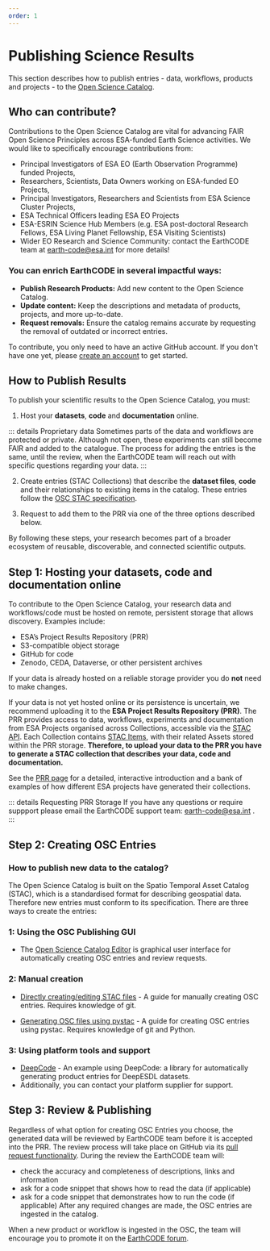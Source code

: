 ```yaml
---
order: 1
---
```

# Publishing Science Results

This section describes how to publish entries - data, workflows, products and projects - to the [Open Science Catalog](https://opensciencedata.esa.int/). 

## Who can contribute?
Contributions to the Open Science Catalog are vital for advancing FAIR Open Science Principles across ESA-funded Earth Science activities.
We would like to specifically encourage contributions from:

- Principal Investigators of ESA EO (Earth Observation Programme) funded Projects,
- Researchers, Scientists, Data Owners working on ESA-funded EO Projects,
- Principal Investigators, Researchers and Scientists from ESA Science Cluster Projects,
- ESA Technical Officers leading ESA EO Projects
- ESA-ESRIN Science Hub Members (e.g. ESA post-doctoral Research Fellows, ESA Living Planet Fellowship, ESA Visiting Scientists)
- Wider EO Research and Science Community: contact the EarthCODE team at [earth-code@esa.int](mailto:earth-code@esa.int) for more details!

### You can enrich EarthCODE in several impactful ways:

- **Publish Research Products:** Add new content to the Open Science Catalog.
- **Update content:** Keep the descriptions and metadata of products, projects, and more up-to-date.
- **Request removals:** Ensure the catalog remains accurate by requesting the removal of outdated or incorrect entries.

To contribute, you only need to have an active GitHub account. If you don't have one yet, please [create an account](https://github.com/signup) to get started.


## How to Publish Results

To publish your scientific results to the Open Science Catalog, you must:

1.  Host your **datasets**, **code** and **documentation** online.

::: details Proprietary data
Sometimes parts of the data and workflows are protected or private. Although not open, these experiments can still become FAIR and added to the catalogue. The process for adding the entries is the same, until the review, when the EarthCODE team will reach out with specific questions regarding your data.
:::

2. Create entries (STAC Collections) that describe the **dataset files**, **code** and their relationships to existing items in the catalog. These entries follow the [OSC STAC specification](https://github.com/stac-extensions/osc).

3. Request to add them to the PRR via one of the three options described below.

By following these steps, your research becomes part of a broader ecosystem of reusable, discoverable, and connected scientific outputs.



## Step 1: Hosting your **datasets**, **code** and **documentation** online

To contribute to the Open Science Catalog, your research data and workflows/code must be hosted on remote, persistent storage that allows discovery. Examples include:
- ESA’s Project Results Repository (PRR)
- S3-compatible object storage
- GitHub for code
- Zenodo, CEDA, Dataverse, or other persistent archives

If your data is already hosted on a reliable storage provider you do **not** need to make changes.

If your data is not yet hosted online or its persistence is uncertain, we recommend uploading it to the **ESA Project Results Repository (PRR)**. The PRR provides access to data, workflows, experiments and documentation from ESA Projects organised across Collections, accessible via the [STAC API](https://github.com/radiantearth/stac-api-spec). Each Collection contains [STAC Items](https://github.com/radiantearth/stac-spec/blob/master/item-spec/item-spec.md), with their related Assets stored within the PRR storage. **Therefore, to upload your data to the PRR you have to generate a STAC collection that describes your data, code and documentation.**

<!-- Change to see the PRR page -->
See the [PRR page](../ESA%20Project%20Results%20Repository%20(PRR)/) for a detailed, interactive introduction and a bank of examples of how different ESA projects have generated their collections.

::: details Requesting PRR Storage
If you have any questions or require suppport please email the EarthCODE support team: [earth-code@esa.int](mailto:earth-code@esa.int) .
:::



## Step 2: Creating OSC Entries

### How to publish new data to the catalog?

The Open Science Catalog is built on the Spatio Temporal Asset Catalog (STAC), which is a standardised format for describing geospatial data. Therefore new entries must conform to its specification. There are three ways to create the entries:

### 1: Using the OSC Publishing GUI

- The [Open Science Catalog Editor](https://workspace.earthcode.eox.at/) is graphical user interface for automatically creating OSC entries and review requests.

### 2: Manual creation
- [Directly creating/editing STAC files](https://esa-earthcode.github.io/examples/osc-pr-manual/) - A guide for manually creating OSC entries. Requires knowledge of git.

- [Generating OSC files using pystac](https://esa-earthcode.github.io/examples/osc-pr-pystac/) - A guide for creating OSC entries using pystac. Requires knowledge of git and Python.

### 3: Using platform tools and support
- [DeepCode](https://github.com/deepesdl/deep-code) - An example using DeepCode: a library for automatically generating product entries for DeepESDL datasets.
- Additionally, you can contact your platform supplier for support.
 


## Step 3: Review & Publishing

Regardless of what option for creating OSC Entries you choose, the generated data will be reviewed by EarthCODE team before it is accepted into the PRR. The review process will take place on GitHub via its [pull request functionality](https://docs.github.com/en/pull-requests/collaborating-with-pull-requests/proposing-changes-to-your-work-with-pull-requests/about-pull-requests). During the review the EarthCODE team will:
- check the accuracy and completeness of descriptions, links and information
- ask for a code snippet that shows how to read the data (if applicable)
- ask for a code snippet that demonstrates how to run the code (if applicable)
After any required changes are made, the OSC entries are ingested in the catalog.

When a new product or workflow is ingested in the OSC, the team will encourage you to promote it on the [EarthCODE forum](https://discourse-earthcode.eox.at/).